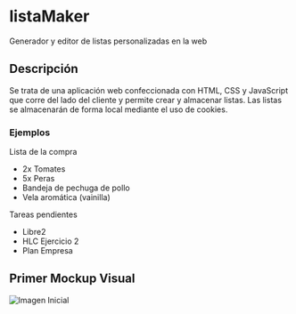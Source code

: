 # listaMaker
Generador y editor de listas personalizadas en la web

## Descripción
Se trata de una aplicación web confeccionada con HTML, CSS y JavaScript que corre del lado del cliente y permite crear y almacenar listas. Las listas se almacenarán de forma local mediante el uso de cookies.

### Ejemplos

Lista de la compra
- 2x Tomates
- 5x Peras
- Bandeja de pechuga de pollo
- Vela aromática (vainilla)

Tareas pendientes
- Libre2
- HLC Ejercicio 2
- Plan Empresa


## Primer Mockup Visual
![Imagen Inicial](https://i.ibb.co/G2mpHF4/lista-img.png)


